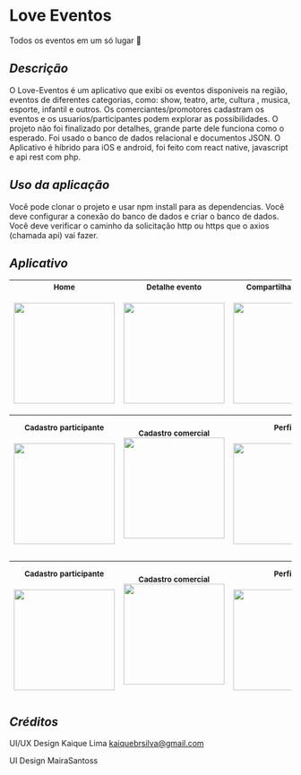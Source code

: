 # Love Eventos
Todos os eventos em um só lugar 🎉

*Descrição* <br>
---
O Love-Eventos é um aplicativo que exibi os eventos disponiveis na região, eventos de diferentes categorias, como: show, teatro, arte, cultura , musica, esporte, infantil e outros. Os comerciantes/promotores cadastram os eventos e os usuarios/participantes podem explorar as possibilidades. O projeto não foi finalizado por detalhes, grande parte dele funciona como o esperado. Foi usado o banco de dados relacional e documentos JSON. O Aplicativo é híbrido para iOS e android, foi feito com react native, javascript e api rest com php.

*Uso da aplicação* <br>
---
Você pode clonar o projeto e usar npm install para as dependencias. Você deve configurar a conexão do banco de dados e criar o banco de dados. Você deve verificar o caminho da solicitação http ou https que o axios (chamada api) vai fazer.

*Aplicativo* <br>
---
 <sub> Home </sub> <br> <br> <img src="https://github.com/MairaSantoss/Love-Eventos/assets/89280923/a347350a-24f7-4843-8515-e284ed4e149c" width=180 > |<sub> Detalhe evento </sub> <br> <br>  <img src="https://github.com/MairaSantoss/Love-Eventos/assets/89280923/3cb0eba1-5f5d-4f11-ae44-78132fa8b731" width=180 >| <sub> Compartilhar evento </sub>  <br>  <br>  <img src="https://github.com/MairaSantoss/Love-Eventos/assets/89280923/f4a894e7-069c-4a4f-a95f-6e5ba4da2dde" width=180 >| <sub> Evento por perto</sub> <br>  <br> <img src="https://github.com/MairaSantoss/Love-Eventos/assets/89280923/544c6aa6-d31a-4d62-95b3-bdae611b54e4" width=180 > |<sub> Filtro </sub>  <br>  <br> <img src="https://github.com/MairaSantoss/Love-Eventos/assets/89280923/c2fa73a7-3e62-43a7-a864-44faa7b53003" width=180 > 
| :---: | :---: | :---: | :---: | :---: | 

 <sub> Cadastro participante </sub> <br> <br> <img src="https://github.com/MairaSantoss/Love-Eventos/assets/89280923/fb1c1445-a389-47c6-8ab6-9d8377ca820d" width=180 > |<sub> Cadastro comercial </sub> <br> <img src="https://github.com/MairaSantoss/Love-Eventos/assets/89280923/a719cc77-ec8a-4b01-9d2e-4ac63c360b76" width=180 >| <sub> Perfil </sub>  <br> <br>   <img src="https://github.com/MairaSantoss/Love-Eventos/assets/89280923/545111ef-f1c7-437a-9814-00cefcb1d802" width=180 >| <sub> Meus eventos</sub> <br>  <br> <img src="https://github.com/MairaSantoss/Love-Eventos/assets/89280923/02daa1b7-a577-4135-8fbf-fd815529ca3a" width=180 > |<sub> Cancelar evento </sub>   <br>   <br>  <br> <img src="https://github.com/MairaSantoss/Love-Eventos/assets/89280923/c75686a8-04e5-4009-91f5-a0122dd78500" width=180 > 
| :---: | :---: | :---: | :---: | :---: | 


 <sub> Cadastro participante </sub> <br> <br> <img src="https://github.com/MairaSantoss/Love-Eventos/assets/89280923/fb1c1445-a389-47c6-8ab6-9d8377ca820d" width=180 > |<sub> Cadastro comercial </sub> <br> <img src="https://github.com/MairaSantoss/Love-Eventos/assets/89280923/a719cc77-ec8a-4b01-9d2e-4ac63c360b76" width=180 >| <sub> Perfil </sub>  <br> <br>   <img src="https://github.com/MairaSantoss/Love-Eventos/assets/89280923/545111ef-f1c7-437a-9814-00cefcb1d802" width=180 >| <sub> Meus eventos</sub> <br>  <br> <img src="https://github.com/MairaSantoss/Love-Eventos/assets/89280923/02daa1b7-a577-4135-8fbf-fd815529ca3a" width=180 > |<sub> Cancelar evento </sub>   <br>   <br>  <br> <img src="https://github.com/MairaSantoss/Love-Eventos/assets/89280923/c75686a8-04e5-4009-91f5-a0122dd78500" width=180 > 
| :---: | :---: | :---: | :---: | :---: | 

    
       

*Créditos* <br>
---
UI/UX Design 
Kaique Lima 
kaiquebrsilva@gmail.com

UI Design 
MairaSantoss
